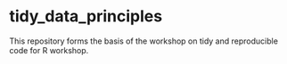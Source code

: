# tidy_data_principles
This repository forms the basis of the workshop on tidy and reproducible code for R workshop.
